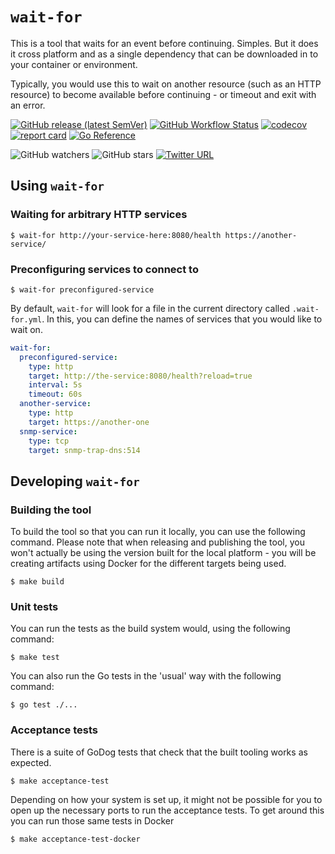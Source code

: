 # `wait-for`

This is a tool that waits for an event before continuing. Simples. But it does it
cross platform and as a single dependency that can be downloaded in to your container
or environment.

Typically, you would use this to wait on another resource (such as an HTTP resource)
to become available before continuing - or timeout and exit with an error.

[![GitHub release (latest SemVer)](https://img.shields.io/github/v/release/dnnrly/wait-for)](https://github.com/dnnrly/wait-for/releases/latest)
[![GitHub Workflow Status](https://img.shields.io/github/workflow/status/dnnrly/wait-for/Release%20workflow)](https://github.com/dnnrly/wait-for/actions?query=workflow%3A%22Release+workflow%22)
[![codecov](https://codecov.io/gh/dnnrly/wait-for/branch/master/graph/badge.svg?token=HW5W5HEEEX)](https://codecov.io/gh/dnnrly/wait-for)
[![report card](https://goreportcard.com/badge/github.com/dnnrly/wait-for)](https://goreportcard.com/report/github.com/dnnrly/wait-for)
[![Go Reference](https://pkg.go.dev/badge/github.com/dnnrly/wait-for.svg)](https://pkg.go.dev/github.com/dnnrly/wait-for)

![GitHub watchers](https://img.shields.io/github/watchers/dnnrly/wait-for?style=social)
![GitHub stars](https://img.shields.io/github/stars/dnnrly/wait-for?style=social)
[![Twitter URL](https://img.shields.io/twitter/url?style=social&url=https%3A%2F%2Fgithub.com%2Fdnnrly%2Fwait-for)](https://twitter.com/intent/tweet?url=https://github.com/dnnrly/wait-for)

## Using `wait-for`

### Waiting for arbitrary HTTP services

```shell script
$ wait-for http://your-service-here:8080/health https://another-service/
``` 


### Preconfiguring services to connect to

```shell script
$ wait-for preconfigured-service
```

By default, `wait-for` will look for a file in the current directory called
`.wait-for.yml`. In this, you can define the names of services that you would
like to wait on.

```yaml
wait-for:
  preconfigured-service:
    type: http
    target: http://the-service:8080/health?reload=true
    interval: 5s
    timeout: 60s
  another-service:
    type: http
    target: https://another-one
  snmp-service:
    type: tcp
    target: snmp-trap-dns:514
```

## Developing `wait-for`

### Building the tool

To build the tool so that you can run it locally, you can use the following
command. Please note that when releasing and publishing the tool, you won't
actually be using the version built for the local platform - you will be
creating artifacts using Docker for the different targets being used.

```shell script
$ make build
```

### Unit tests

You can run the tests as the build system would, using the following command:

```shell script
$ make test
```

You can also run the Go tests in the 'usual' way with the following command:

```shell script
$ go test ./...
```

### Acceptance tests

There is a suite of GoDog tests that check that the built tooling works as
expected.

```shell script
$ make acceptance-test
```

Depending on how your system is set up, it might not be possible for you to
open up the necessary ports to run the acceptance tests. To get around this
you can run those same tests in Docker


```shell script
$ make acceptance-test-docker
```
